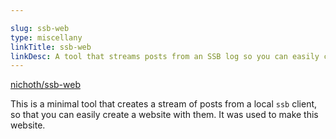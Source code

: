 ```yaml
---

slug: ssb-web
type: miscellany
linkTitle: ssb-web
linkDesc: A tool that streams posts from an SSB log so you can easily create HTML from them
---
```



[nichoth/ssb-web](https://github.com/nichoth/ssb-web)

This is a minimal tool that creates a stream of posts from a local `ssb` client, so that you can easily create a website with them. It was used to make this website.

